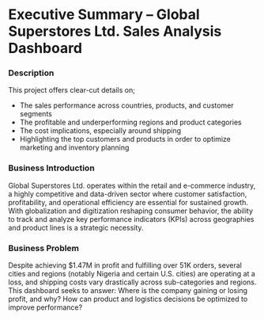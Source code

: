 # Executive Summary – Global Superstores Ltd. Sales Analysis Dashboard 
### Description
This project offers clear-cut details on;
-	The sales performance across countries, products, and customer segments
-	The profitable and underperforming regions and product categories
-	The cost implications, especially around shipping
-	Highlighting the top customers and products in order to optimize marketing and inventory planning

### Business Introduction
Global Superstores Ltd. operates within the retail and e-commerce industry, a highly competitive and data-driven sector where customer satisfaction, profitability, and operational efficiency are essential for sustained growth. With globalization and digitization reshaping consumer behavior, the ability to track and analyze key performance indicators (KPIs) across geographies and product lines is a strategic necessity.

### Business Problem
Despite achieving $1.47M in profit and fulfilling over 51K orders, several cities and regions (notably Nigeria and certain U.S. cities) are operating at a loss, and shipping costs vary drastically across sub-categories and regions. This dashboard seeks to answer:
Where is the company gaining or losing profit, and why? How can product and logistics decisions be optimized to improve performance?
